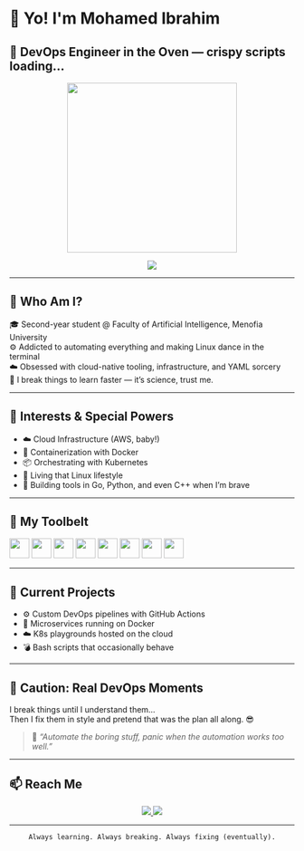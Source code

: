 # 👋 Yo! I'm Mohamed Ibrahim

## 🍞 DevOps Engineer in the Oven — crispy scripts loading...

<p align="center">
  <img src="https://media.giphy.com/media/v1.Y2lkPTc5MGI3NjExcWx3ajhrdm13NzUyeTE5ZzQ1ZWF4b2lqMHY4eXV2eGcycmpyNmJkdiZlcD12MV9naWZzX3NlYXJjaCZjdD1n/S9d8XB557e8phGLBVS/giphy.gif" height="300" />
</p>

<p align="center">
  <img src="https://readme-typing-svg.demolab.com?font=Fira+Code&weight=500&size=22&pause=1000&color=00ADB5&center=true&vCenter=true&width=480&lines=Building+cloud-native+infrastructure...;Automating+chaos+into+order.;Containers+are+cool.;DevOps+is+a+lifestyle." />
</p>

---

## 💼 Who Am I?

🎓 Second-year student @ Faculty of Artificial Intelligence, Menofia University  
⚙️ Addicted to automating everything and making Linux dance in the terminal  
☁️ Obsessed with cloud-native tooling, infrastructure, and YAML sorcery  
🧪 I break things to learn faster — it’s science, trust me.

---

## 💬 Interests & Special Powers

- ☁️ Cloud Infrastructure (AWS, baby!)
- 🐳 Containerization with Docker
- 📦 Orchestrating with Kubernetes
- 🐧 Living that Linux lifestyle
- 🧠 Building tools in Go, Python, and even C++ when I’m brave

---

## 🧰 My Toolbelt

<p align="left">
  <img src="https://cdn.jsdelivr.net/gh/devicons/devicon/icons/linux/linux-original.svg" height="35" />
  <img src="https://cdn.jsdelivr.net/gh/devicons/devicon/icons/cplusplus/cplusplus-original.svg" height="35" />
  <img src="https://cdn.jsdelivr.net/gh/devicons/devicon/icons/python/python-original.svg" height="35" />
  <img src="https://cdn.jsdelivr.net/gh/devicons/devicon/icons/go/go-original.svg" height="35" />
  <img src="https://cdn.jsdelivr.net/gh/devicons/devicon/icons/docker/docker-original.svg" height="35" />
  <img src="https://cdn.jsdelivr.net/gh/devicons/devicon/icons/kubernetes/kubernetes-plain.svg" height="35" />
  <img src="https://cdn.jsdelivr.net/gh/devicons/devicon/icons/git/git-original.svg" height="35" />
  <img src="https://cdn.jsdelivr.net/gh/devicons/devicon/icons/amazonwebservices/amazonwebservices-original-wordmark.svg" height="35" />
</p>

---

## 🧪 Current Projects

- ⚙️ Custom DevOps pipelines with GitHub Actions  
- 🐳 Microservices running on Docker  
- ☁️ K8s playgrounds hosted on the cloud  
- 💣 Bash scripts that occasionally behave

---

## 🛑 Caution: Real DevOps Moments

I break things until I understand them…  
Then I fix them in style and pretend that was the plan all along. 😎  

> 🧩 *“Automate the boring stuff, panic when the automation works too well.”*

---

## 📫 Reach Me

<p align="center">
  <a href="mailto:midonnn0099@gmail.com">
    <img src="https://img.shields.io/badge/Email-midonnn0099@gmail.com-red?style=for-the-badge&logo=gmail&logoColor=white" />
  </a>
  <a href="https://www.linkedin.com/in/mohamed-ibrahim-b2663a331" target="_blank">
    <img src="https://img.shields.io/badge/LinkedIn-Connect-blue?style=for-the-badge&logo=linkedin" />
  </a>
</p>

---

<p align="center"><code>Always learning. Always breaking. Always fixing (eventually).</code></p>
